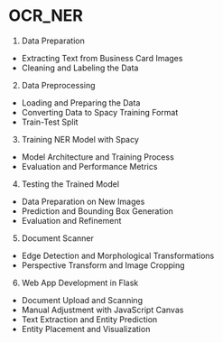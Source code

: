 # OCR_NER
1. Data Preparation
  - Extracting Text from Business Card Images
  - Cleaning and Labeling the Data
2. Data Preprocessing
  - Loading and Preparing the Data
  - Converting Data to Spacy Training Format
  - Train-Test Split
3. Training NER Model with Spacy
  - Model Architecture and Training Process
  - Evaluation and Performance Metrics
4. Testing the Trained Model
  - Data Preparation on New Images
  - Prediction and Bounding Box Generation
  - Evaluation and Refinement
5. Document Scanner
  - Edge Detection and Morphological Transformations
  - Perspective Transform and Image Cropping
6. Web App Development in Flask
  - Document Upload and Scanning
  - Manual Adjustment with JavaScript Canvas
  - Text Extraction and Entity Prediction
  - Entity Placement and Visualization
